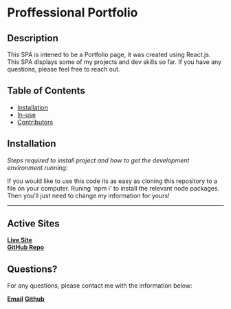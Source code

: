 # Proffessional Portfolio

## Description 
  
  This SPA is intened to be a Portfolio page, it was created using React.js. This SPA displays some of my projects and dev skills so far. If you have any questions, please feel free to reach out. 

  ## Table of Contents
  * [Installation](#installation)
  * [In-use](#in-use)  
  * [Contributors](#contributors)
  
  
  ## Installation
  
  *Steps required to install project and how to get the development environment running:*
  
  If you would like to use this code its as easy as cloning this repository to a file on your computer. Runing 'npm i' to install the relevant node packages. Then you'll just need to change my information for yours!
  
  ---
  ## Active Sites 
  [**Live Site**](https://github.com/TPino92/proffesional-portfolio)  
  [**GitHub Repo**](https://github.com/TPino92/proffesional-portfolio) 
  
  ## Questions?
  
  For any questions, please contact me with the information below:

 [**Email**](trevorpino@yahoo.com)
 [**Github**](https://github.com/TPino92)